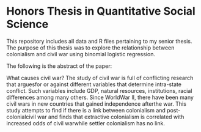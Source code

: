 # Honors Thesis in Quantitative Social Science


This repository includes all data and R files pertaining to my senior thesis. The purpose of this thesis was to explore the relationship between colonialism and civil war using binomial logistic regression. 


The following is the abstract of the paper: 

What causes civil war?  The study of civil war is full of conflicting research that arguesfor or against different variables that determine intra-state conflict.  Such variables include GDP,  natural  resources,  institutions,  racial  differences  among  many  others.   Since  WorldWar II, there have been many civil wars in new countries that gained independence afterthe war.  This study attempts to find if there is a link between colonialism and post-colonialcivil war and finds that extractive colonialism is correlated with increased odds of civil warwhile settler colonialism has no link.
